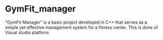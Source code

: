 # GymFit_manager
"GymFit Manager" is a basic project developed in C++ that serves as a simple yet effective management system for a fitness center.
This is done of Visual studio platform.
